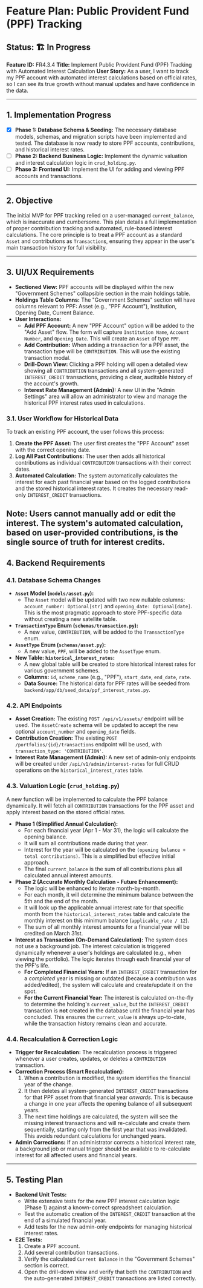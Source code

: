 # Feature Plan: Public Provident Fund (PPF) Tracking

**Status: 🏗️ In Progress**
---
**Feature ID:** FR4.3.4
**Title:** Implement Public Provident Fund (PPF) Tracking with Automated Interest Calculation
**User Story:** As a user, I want to track my PPF account with automated interest calculations based on official rates, so I can see its true growth without manual updates and have confidence in the data.

---

## 1. Implementation Progress

*   [x] **Phase 1: Database Schema & Seeding:** The necessary database models, schemas, and migration scripts have been implemented and tested. The database is now ready to store PPF accounts, contributions, and historical interest rates.
*   [ ] **Phase 2: Backend Business Logic:** Implement the dynamic valuation and interest calculation logic in `crud_holding.py`.
*   [ ] **Phase 3: Frontend UI:** Implement the UI for adding and viewing PPF accounts and transactions.

---

## 2. Objective

The initial MVP for PPF tracking relied on a user-managed `current_balance`, which is inaccurate and cumbersome. This plan details a full implementation of proper contribution tracking and automated, rule-based interest calculations. The core principle is to treat a PPF account as a standard `Asset` and contributions as `Transaction`s, ensuring they appear in the user's main transaction history for full visibility.

---

## 3. UI/UX Requirements

*   **Sectioned View:** PPF accounts will be displayed within the new "Government Schemes" collapsible section in the main holdings table.
*   **Holdings Table Columns:** The "Government Schemes" section will have columns relevant to PPF: Asset (e.g., "PPF Account"), Institution, Opening Date, Current Balance.
*   **User Interactions:**
    *   **Add PPF Account:** A new "PPF Account" option will be added to the "Add Asset" flow. The form will capture `Institution Name`, `Account Number`, and `Opening Date`. This will create an `Asset` of type `PPF`.
    *   **Add Contribution:** When adding a transaction for a PPF asset, the transaction type will be `CONTRIBUTION`. This will use the existing transaction modal.
    *   **Drill-Down View:** Clicking a PPF holding will open a detailed view showing all `CONTRIBUTION` transactions and all system-generated `INTEREST_CREDIT` transactions, providing a clear, auditable history of the account's growth.
    *   **Interest Rate Management (Admin):** A new UI in the "Admin Settings" area will allow an administrator to view and manage the historical PPF interest rates used in calculations.

### 3.1. User Workflow for Historical Data

To track an existing PPF account, the user follows this process:
1.  **Create the PPF Asset:** The user first creates the "PPF Account" asset with the correct opening date.
2.  **Log All Past Contributions:** The user then adds all historical contributions as individual `CONTRIBUTION` transactions with their correct dates.
3.  **Automated Calculation:** The system automatically calculates the interest for each past financial year based on the logged contributions and the stored historical interest rates. It creates the necessary read-only `INTEREST_CREDIT` transactions.

**Note:** Users cannot manually add or edit the interest. The system's automated calculation, based on user-provided contributions, is the single source of truth for interest credits.
---

## 4. Backend Requirements

### 4.1. Database Schema Changes

*   **`Asset` Model (`models/asset.py`):**
    *   The `Asset` model will be updated with two new nullable columns: `account_number: Optional[str]` and `opening_date: Optional[date]`. This is the most pragmatic approach to store PPF-specific data without creating a new satellite table.
*   **`TransactionType` Enum (`schemas/transaction.py`):**
    *   A new value, `CONTRIBUTION`, will be added to the `TransactionType` enum.
*   **`AssetType` Enum (`schemas/asset.py`):**
    *   A new value, `PPF`, will be added to the `AssetType` enum.
*   **New Table: `historical_interest_rates`:**
    *   A new global table will be created to store historical interest rates for various government schemes.
    *   **Columns:** `id`, `scheme_name` (e.g., "PPF"), `start_date`, `end_date`, `rate`.
    *   **Data Source:** The historical data for PPF rates will be seeded from `backend/app/db/seed_data/ppf_interest_rates.py`.

### 4.2. API Endpoints

*   **Asset Creation:** The existing `POST /api/v1/assets/` endpoint will be used. The `AssetCreate` schema will be updated to accept the new optional `account_number` and `opening_date` fields.
*   **Contribution Creation:** The existing `POST /portfolios/{id}/transactions` endpoint will be used, with `transaction_type: 'CONTRIBUTION'`.
*   **Interest Rate Management (Admin):** A new set of admin-only endpoints will be created under `/api/v1/admin/interest-rates` for full CRUD operations on the `historical_interest_rates` table.

### 4.3. Valuation Logic (`crud_holding.py`)

A new function will be implemented to calculate the PPF balance dynamically. It will fetch all `CONTRIBUTION` transactions for the PPF asset and apply interest based on the stored official rates.

*   **Phase 1 (Simplified Annual Calculation):**
    *   For each financial year (Apr 1 - Mar 31), the logic will calculate the opening balance.
    *   It will sum all contributions made during that year.
    *   Interest for the year will be calculated on the `(opening balance + total contributions)`. This is a simplified but effective initial approach.
    *   The final `current_balance` is the sum of all contributions plus all calculated annual interest amounts.
*   **Phase 2 (Accurate Monthly Calculation - Future Enhancement):**
    *   The logic will be enhanced to iterate month-by-month.
    *   For each month, it will determine the minimum balance between the 5th and the end of the month.
    *   It will look up the applicable annual interest rate for that specific month from the `historical_interest_rates` table and calculate the monthly interest on this minimum balance (`applicable_rate / 12`).
    *   The sum of all monthly interest amounts for a financial year will be credited on March 31st.
*   **Interest as Transaction (On-Demand Calculation):** The system does not use a background job. The interest calculation is triggered dynamically whenever a user's holdings are calculated (e.g., when viewing the portfolio). The logic iterates through each financial year of the PPF's life.
    *   **For Completed Financial Years:** If an `INTEREST_CREDIT` transaction for a *completed* year is missing or outdated (because a contribution was added/edited), the system will calculate and create/update it on the spot.
    *   **For the Current Financial Year:** The interest is calculated on-the-fly to determine the holding's `current_value`, but the `INTEREST_CREDIT` transaction is **not** created in the database until the financial year has concluded. This ensures the `current_value` is always up-to-date, while the transaction history remains clean and accurate.

### 4.4. Recalculation & Correction Logic

*   **Trigger for Recalculation:** The recalculation process is triggered whenever a user creates, updates, or deletes a `CONTRIBUTION` transaction.
*   **Correction Process (Smart Recalculation):**
    1.  When a contribution is modified, the system identifies the financial year of the change.
    2.  It then deletes all system-generated `INTEREST_CREDIT` transactions for that PPF asset from that financial year *onwards*. This is because a change in one year affects the opening balance of all subsequent years.
    3.  The next time holdings are calculated, the system will see the missing interest transactions and will re-calculate and create them sequentially, starting only from the first year that was invalidated. This avoids redundant calculations for unchanged years.
*   **Admin Corrections:** If an administrator corrects a historical interest rate, a background job or manual trigger should be available to re-calculate interest for all affected users and financial years.
---

## 5. Testing Plan

*   **Backend Unit Tests:**
    *   Write extensive tests for the new PPF interest calculation logic (Phase 1) against a known-correct spreadsheet calculation.
    *   Test the automatic creation of the `INTEREST_CREDIT` transaction at the end of a simulated financial year.
    *   Add tests for the new admin-only endpoints for managing historical interest rates.
*   **E2E Tests:**
    1. Create a PPF account.
    2. Add several contribution transactions.
    3. Verify the calculated `Current Balance` in the "Government Schemes" section is correct.
    4. Open the drill-down view and verify that both the `CONTRIBUTION` and the auto-generated `INTEREST_CREDIT` transactions are listed correctly.
